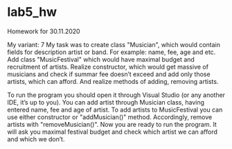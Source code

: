 # lab5_hw
Homework for 30.11.2020

My variant:  7
My task was to create class "Musician", which would contain fields for description artist or band. For example: name, fee, age and etc. Add class "MusicFestival" which would have maximal budget and recruitment of artists. Realize  constructor, which would get massive of musicians and check if summar fee doesn’t exceed and add only those artists, which can afford. And realize methods of adding, removing artists.

To run the program you should open it through Visual Studio (or any another IDE, it’s up to you). You can add artist through Musician class, having entered name, fee and age of artist. To add artists to MusicFestival you can use either constructor or "addMusician()" method. Accordingly, remove artists with "removeMusician()". Now you are ready to run the program. It will ask you maximal festival budget and check which artist we can afford and which we don’t. 
